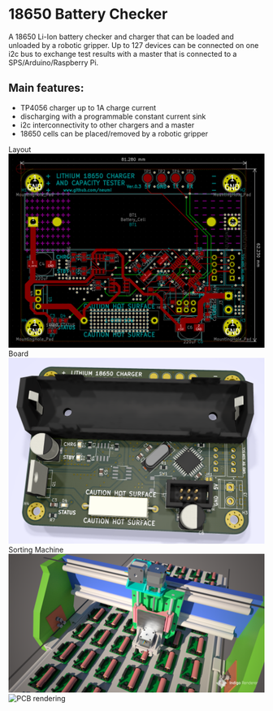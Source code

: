 # 18650 Battery Checker 
A 18650 Li-Ion battery checker and charger that can be loaded and unloaded by a robotic gripper. Up to 127 devices can be connected on one i2c bus to exchange test results with a master that is connected to a SPS/Arduino/Raspberry Pi.


## Main features:
 - TP4056 charger up to 1A charge current
 - discharging with a programmable constant current sink
 - i2c interconnectivity to other chargers and a master
 - 18650 cells can be placed/removed by a robotic gripper
 
Layout
![PCB layout](/images/board_layout.png)
Board
![PCB rendering](/images/rendering.png)
Sorting Machine
![PCB rendering](/images/battery_sorting_machine.png)
![PCB rendering](/images/animation.gif)

